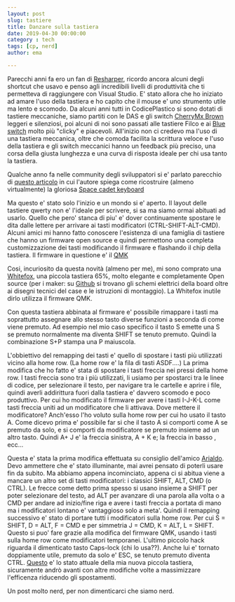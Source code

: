 ```yaml
---
layout: post
slug: tastiere
title: Danzare sulla tastiera
date: 2019-04-30 00:00:00
category : tech
tags: [cp, nerd]
author: ema

---
```


Parecchi anni fa ero un fan di [Resharper](https://www.jetbrains.com/resharper), ricordo ancora alcuni degli shortcut che usavo e penso agli incredibili livelli di produttività che ti permetteva di raggiungere con Visual Studio. 
E' stato allora che ho iniziato ad amare l'uso della tastiera e ho capito che il mouse e' uno strumento utile ma lento e scomodo.
Da alcuni anni tutti in CodicePlastico si sono dotati di tastiere meccaniche, siamo partiti con le DAS e gli switch [CherryMx Brown](https://www.cherrymx.de/en/mx-original/mx-brown.html) leggeri e silenziosi, poi alcuni di noi sono passati alle tastiere Filco e ai [Blue switch](https://www.cherrymx.de/en/mx-original/mx-blue.html) molto più "clicky" e piacevoli.
All'inizio non ci credevo ma l'uso di una tastiera meccanica, oltre che comoda facilita la scrittura veloce e l'uso della tastiera e gli switch meccanici hanno un feedback più preciso, una corsa della giusta lunghezza e una curva di risposta ideale per chi usa tanto la tastiera.

Qualche anno fa nelle community degli sviluppatori si e' parlato parecchio di [questo articolo](http://stevelosh.com/blog/2012/10/a-modern-space-cadet/) in cui l'autore spiega come ricostruire (almeno virtualmente) la gloriosa [Space cadet keyboard](http://world.std.com/~jdostale/kbd/SpaceCadet.html)

Ma questo e' stato solo l'inizio e un mondo si e' aperto. Il layout delle tastiere qwerty non e' l'ideale per scrivere, si sa ma siamo ormai abituati ad usarlo. Quello che pero' stanca di piu' e' dover continuamente spostare le dita dalle lettere per arrivare ai tasti modificatori (CTRL-SHIFT-ALT-CMD).
Alcuni amici mi hanno fatto conoscere l'esistenza di una famiglia di tastiere che hanno un firmware open source e quindi permettono una completa customizzazione dei tasti modificando  il firmware e flashando il chip della tastiera. Il firmware in questione e' il [QMK](https://github.com/qmk)

Cosi, incuriosito da questa novità (almeno per me), mi sono comprato una [Whitefox](https://input.club/whitefox/), una piccola tastiera 65%, molto elegante e completamente Open source (per i maker: su [Github](https://github.com/kiibohd/case) si trovano gli schemi elettrici della board oltre ai disegni tecnici del case e le istruzioni di montaggio). La Whitefox inutile dirlo utilizza il firmware QMK.

Con questa tastiera abbinata al firmware e' possibile rimappare i tasti ma soprattutto assegnare allo stesso tasto diverse funzioni a seconda di come viene premuto. Ad esempio nel mio caso specifico il tasto S emette una S se premuto normalmente ma diventa SHIFT se tenuto premuto. Quindi la combinazione S+P stampa una P maiuscola.

L'obbiettivo del remapping dei tasti e' quello di spostare i tasti più utilizzati vicino alla home row. (La home row e' la fila di tasti ASDF....)
La prima modifica che ho fatto e' stata di spostare i tasti freccia nei pressi della home row. I tasti freccia sono tra i più utilizzati, li usiamo per spostarci tra le linee di codice, per selezionare il testo, per navigare tra le cartelle e aprire i file, quindi averli addirittura fuori dalla tastiera e' davvero scomodo e poco produttivo.
Per cui ho modificato il firmware per avere i tasti I-J-K-L come tasti freccia uniti ad un modificatore che li attivava. Dove mettere il modificatore? Anch'esso l'ho voluto sulla home row per cui ho usato il tasto A.
Come dicevo prima e' possibile far si che il tasto A si comporti come A se premuto da solo, e si comporti da modificatore se premuto insieme ad un altro tasto.
Quindi A+ J e' la freccia sinistra, A + K e; la freccia in basso , ecc...

Questa e' stata la prima modifica effettuata su consiglio dell'amico [Arialdo](https://github.com/arialdomartini/). Devo ammettere che e' stato illuminante, mai avrei pensato di poterli usare fin da subito.
Ma abbiamo appena incominciato, appena ci si abitua viene a mancare un altro set di tasti modificatori: i classici SHIFT, ALT, CMD (o CTRL). Le frecce come detto prima spesso si usano insieme a SHIFT per poter selezionare del testo, ad ALT per avanzare di una parola alla volta o a CMD per andare ad inizio/fine riga e avere i tasti freccia a portata di mano ma i modificatori lontano e' vantaggioso solo a meta'.
Quindi il remapping successivo e' stato di portare tutti i modificatori sulla home row. Per cui S = SHIFT, D = ALT, F = CMD e per simmetria J = CMD, K = ALT, L = SHIFT.
Questo si puo' fare grazie alla modifica del firmware QMK, usando i tasti sulla home row come modificatori temporanei.
L'ultimo piccolo hack riguarda il dimenticato tasto Caps-lock (chi lo usa??). Anche lui e' tornato doppiamente utile, premuto da solo e' ESC, se tenuto premuto diventa CTRL.
[Questo](https://github.com/emadb/qmk_firmware) e' lo stato attuale della mia nuova piccola tastiera, sicuramente andrò avanti con altre modifiche volte a massimizzare l'efficenza riducendo gli spostamenti.

Un post molto nerd, per non dimenticarci che siamo nerd.